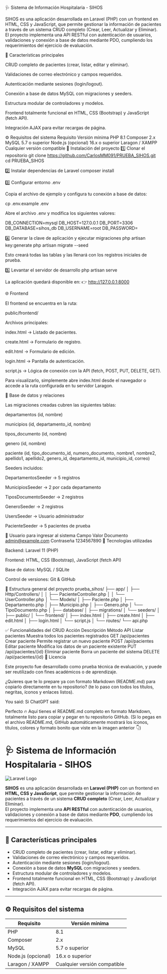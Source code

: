 🩺 Sistema de Información Hospitalaria - SIHOS

SIHOS es una aplicación desarrollada en Laravel (PHP) con un frontend en HTML, CSS y JavaScript, que permite gestionar la información de pacientes a través de un sistema CRUD completo (Crear, Leer, Actualizar y Eliminar).
El proyecto implementa una API RESTful con autenticación de usuarios, validaciones y conexión a base de datos mediante PDO, cumpliendo los requerimientos del ejercicio de evaluación.

🚀 Características principales

CRUD completo de pacientes (crear, listar, editar y eliminar).

Validaciones de correo electrónico y campos requeridos.

Autenticación mediante sesiones (login/logout).

Conexión a base de datos MySQL con migraciones y seeders.

Estructura modular de controladores y modelos.

Frontend totalmente funcional en HTML, CSS (Bootstrap) y JavaScript (fetch API).

Integración AJAX para evitar recargas de página.

⚙️ Requisitos del sistema
Requisito	Versión mínima
PHP	8.1
Composer	2.x
MySQL	5.7 o superior
Node.js (opcional)	16.x o superior
Laragon / XAMPP	Cualquier versión compatible
🧩 Instalación del proyecto
1️⃣ Clonar el repositorio
git clone https://github.com/CarlosMM091/PRUEBA_SIHOS.git
cd PRUEBA_SIHOS

2️⃣ Instalar dependencias de Laravel
composer install

3️⃣ Configurar entorno .env

Copia el archivo de ejemplo y configura tu conexión a base de datos:

cp .env.example .env


Abre el archivo .env y modifica los siguientes valores:

DB_CONNECTION=mysql
DB_HOST=127.0.0.1
DB_PORT=3306
DB_DATABASE=sihos_db
DB_USERNAME=root
DB_PASSWORD=

4️⃣ Generar la clave de aplicación y ejecutar migraciones
php artisan key:generate
php artisan migrate --seed


Esto creará todas las tablas y las llenará con los registros iniciales de prueba.

5️⃣ Levantar el servidor de desarrollo
php artisan serve


La aplicación quedará disponible en:
👉 http://127.0.0.1:8000

🌐 Frontend

El frontend se encuentra en la ruta:

public/frontend/


Archivos principales:

index.html → Listado de pacientes.

create.html → Formulario de registro.

edit.html → Formulario de edición.

login.html → Pantalla de autenticación.

script.js → Lógica de conexión con la API (fetch, POST, PUT, DELETE, GET).

Para visualizarlo, simplemente abre index.html desde el navegador o accede a la ruta configurada en tu servidor Laragon.

🧱 Base de datos y relaciones

Las migraciones creadas cubren las siguientes tablas:

departamentos (id, nombre)

municipios (id, departamento_id, nombre)

tipos_documento (id, nombre)

genero (id, nombre)

paciente (id, tipo_documento_id, numero_documento, nombre1, nombre2, apellido1, apellido2, genero_id, departamento_id, municipio_id, correo)

Seeders incluidos:

DepartamentosSeeder → 5 registros

MunicipiosSeeder → 2 por cada departamento

TiposDocumentoSeeder → 2 registros

GeneroSeeder → 2 registros

UsersSeeder → Usuario administrador

PacienteSeeder → 5 pacientes de prueba

🔑 Usuario para ingresar al sistema
Campo	Valor
Documento	admin@example.com
Contraseña	1234567890
🧠 Tecnologías utilizadas

Backend: Laravel 11 (PHP)

Frontend: HTML, CSS (Bootstrap), JavaScript (fetch API)

Base de datos: MySQL / SQLite

Control de versiones: Git & GitHub

📁 Estructura general del proyecto
prueba_sihos/
├── app/
│   ├── Http/Controllers/
│   │   ├── PacienteController.php
│   │   └── UserController.php
│   └── Models/
│       ├── Paciente.php
│       ├── Departamento.php
│       ├── Municipio.php
│       ├── Genero.php
│       └── TipoDocumento.php
│
├── database/
│   ├── migrations/
│   └── seeders/
│
├── public/
│   └── frontend/
│       ├── index.html
│       ├── create.html
│       ├── edit.html
│       ├── login.html
│       └── script.js
│
└── routes/
    └── api.php

✅ Funcionalidades del CRUD
Acción	Descripción	Método API
Listar pacientes	Muestra todos los pacientes registrados	GET /api/pacientes
Crear paciente	Permite registrar un nuevo paciente	POST /api/pacientes
Editar paciente	Modifica los datos de un paciente existente	PUT /api/pacientes/{id}
Eliminar paciente	Borra un paciente del sistema	DELETE /api/pacientes/{id}
🧾 Licencia

Este proyecto fue desarrollado como prueba técnica de evaluación, y puede ser reutilizado con fines académicos o de aprendizaje.

¿Quieres que te lo prepare ya con formato Markdown (README.md) para copiarlo directamente en tu repositorio? (te lo paso con todos los títulos, negritas, íconos y enlaces listos).

You said:
Si 
ChatGPT said:

Perfecto 🔥
Aquí tienes el README.md completo en formato Markdown, totalmente listo para copiar y pegar en tu repositorio GitHub.
(Si lo pegas en el archivo README.md, GitHub automáticamente mostrará los íconos, títulos, colores y formato bonito que viste en la imagen anterior 👇)

# 🩺 Sistema de Información Hospitalaria - SIHOS

![Laravel Logo](https://laravel.com/img/logomark.min.svg)

**SIHOS** es una aplicación desarrollada en **Laravel (PHP)** con un frontend en **HTML, CSS y JavaScript**, que permite gestionar la información de pacientes a través de un sistema **CRUD completo** (Crear, Leer, Actualizar y Eliminar).  
El proyecto implementa una **API RESTful** con autenticación de usuarios, validaciones y conexión a base de datos mediante **PDO**, cumpliendo los requerimientos del ejercicio de evaluación.

---

## 🚀 Características principales

- CRUD completo de pacientes (crear, listar, editar y eliminar).  
- Validaciones de correo electrónico y campos requeridos.  
- Autenticación mediante sesiones (login/logout).  
- Conexión a base de datos **MySQL** con migraciones y seeders.  
- Estructura modular de controladores y modelos.  
- Frontend totalmente funcional en HTML, CSS (Bootstrap) y JavaScript (fetch API).  
- Integración AJAX para evitar recargas de página.

---

## ⚙️ Requisitos del sistema

| Requisito | Versión mínima |
|------------|----------------|
| PHP | 8.1 |
| Composer | 2.x |
| MySQL | 5.7 o superior |
| Node.js (opcional) | 16.x o superior |
| Laragon / XAMPP | Cualquier versión compatible |
